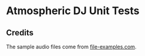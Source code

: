 # Atmospheric DJ Unit Tests

## Credits
The sample audio files come from [file-examples.com](https://file-examples.com/index.php/sample-audio-files/).
